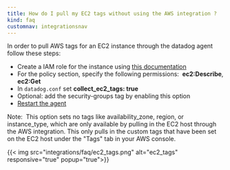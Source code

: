 ```yaml
---
title: How do I pull my EC2 tags without using the AWS integration ?
kind: faq
customnav: integrationsnav
---
```


In order to pull AWS tags for an EC2 instance through the datadog agent follow these steps:

* Create a IAM role for the instance using [this documentation](http://docs.aws.amazon.com/AWSEC2/latest/UserGuide/iam-roles-for-amazon-ec2.html)
* For the policy section, specify the following permissions:  **ec2:Describe**, **ec2:Get**
* In `datadog.conf` set **collect_ec2_tags: true**
* Optional: add the security-groups tag by enabling this option
* [Restart the agent](/agent/faq/start-stop-restart-the-datadog-agent)

Note:  This option sets no tags like availability_zone, region, or instance_type, which are only available by pulling in the EC2 host through the AWS integration. This only pulls in the custom tags that have been set on the EC2 host under the "Tags" tab in your AWS console.

{{< img src="integrations/faq/ec2_tags.png" alt="ec2_tags" responsive="true" popup="true">}}
